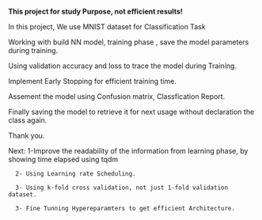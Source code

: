 **This project for study Purpose, not efficient results!**

In this project, We use MNIST dataset for Classification Task

Working with build NN model, training phase , save the model parameters during training.

Using validation accuracy and loss to trace the model during Training.

Implement Early Stopping for efficient training time. 

Assement the model using Confusion matrix, Classfication Report.

Finally saving the model to retrieve it for next usage without declaration the class again.

Thank you. 

Next: 1-Improve the readability of the information from learning phase, by showing time elapsed using tqdm

      2- Using Learning rate Scheduling.
      
      3- Using k-fold cross validation, not just 1-fold validation dataset.
      
      3- Fine Tunning Hypereparamters to get efficient Architecture.
